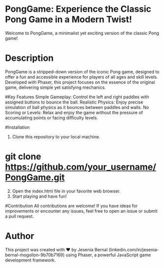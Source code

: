 # PongGame: Experience the Classic Pong Game in a Modern Twist!

Welcome to PongGame, a minimalist yet exciting version of the classic Pong game!

# Description
PongGame is a stripped-down version of the iconic Pong game, designed to offer a fun and accessible experience for players of all ages and skill levels. Developed with Phaser, this project focuses on the essence of the original game, delivering simple yet satisfying mechanics.

#Key Features
Simple Gameplay: Control the left and right paddles with assigned buttons to bounce the ball.
Realistic Physics: Enjoy precise simulation of ball physics as it bounces between paddles and walls.
No Scoring or Levels: Relax and enjoy the game without the pressure of accumulating points or facing difficulty levels.

#Installation
1. Clone this repository to your local machine.
# git clone https://github.com/your_username/PongGame.git
2. Open the index.html file in your favorite web browser.
3. Start playing and have fun!

#Contribution
All contributions are welcome! If you have ideas for improvements or encounter any issues, feel free to open an issue or submit a pull request.

# Author
This project was created with ❤️ by Jesenia Bernal (linkedin.com/in/jesenia-bernal-mogollon-9b70b7169)  using Phaser, a powerful JavaScript game development framework.
